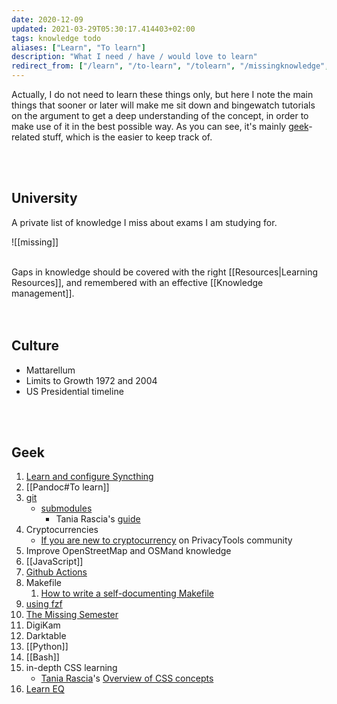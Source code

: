 ```yaml
---
date: 2020-12-09
updated: 2021-03-29T05:30:17.414403+02:00
tags: knowledge todo
aliases: ["Learn", "To learn"]
description: "What I need / have / would love to learn"
redirect_from: ["/learn", "/to-learn", "/tolearn", "/missingknowledge", "/learning", "/learning-path"]
---
```

Actually, I do not need to learn these things only, but here I note the main things that sooner or later will make me sit down and bingewatch tutorials on the argument to get a deep understanding of the concept, in order to make use of it in the best possible way. As you can see, it's mainly [geek](/tags#geek "Geek tag page")-related stuff, which is the easier to keep track of.

<br>
<br>

## University

A private list of knowledge I miss about exams I am studying for.

![[missing]]
<br>
<br>

<div class="blue box">
	Gaps in knowledge should be covered with the right [[Resources|Learning Resources]], and remembered with an effective [[Knowledge management]].
</div>

<br>
<br>

## Culture

- Mattarellum
- Limits to Growth 1972 and 2004
- US Presidential timeline

<br>
<br>

## Geek

1. [Learn and configure Syncthing](https://docs.syncthing.net/intro/getting-started.html "Getting Started - Syncthing")
1. [[Pandoc#To learn]]
3. [git](https://git-scm.com "git official website")
	- [submodules](https://git-scm.com/book/en/v2/Git-Tools-Submodules)
		- Tania Rascia's [guide](https://www.taniarascia.com/git-submodules-private-content/)
1. Cryptocurrencies
	- [If you are new to cryptocurrency](https://forum.privacytools.io/t/if-you-are-new-to-cryptocurrency/4571 "If you are new to cryptocurrency on PrivacyTools community") on PrivacyTools community
2. Improve OpenStreetMap and OSMand knowledge
3. [[JavaScript]]
4. [Github Actions](https://docs.github.com/en/actions/learn-github-actions "Learn GitHub Actions")
5. Makefile
	1. [How to write a self-documenting Makefile](https://victoria.dev/blog/how-to-create-a-self-documenting-makefile/ "How to write a self-documenting Makefile on victoria.dev")
6. [using fzf](https://www.youtube.com/watch?v=qgG5Jhi_Els)
7. [The Missing Semester](https://missing.csail.mit.edu/)
8. DigiKam
9. Darktable
10. [[Python]]
11. [[Bash]]
12. in-depth CSS learning
	- [Tania Rascia](https://taniarascia.com)'s [Overview of CSS concepts](https://www.taniarascia.com/overview-of-css-concepts/)
23. [Learn EQ](https://youtu.be/e4C5DxOepsM)